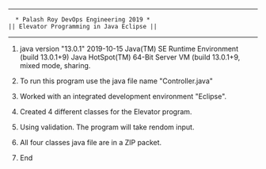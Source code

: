  
--------------------------------------------------------
	  * Palash Roy DevOps Engineering 2019 *
	|| Elevator Programming in Java Eclipse ||
--------------------------------------------------------
1. java version "13.0.1" 2019-10-15
Java(TM) SE Runtime Environment (build 13.0.1+9)
Java HotSpot(TM) 64-Bit Server VM (build 13.0.1+9, mixed mode, sharing.

2. To run this program use the java file name "Controller.java" 

3. Worked with an integrated development environment "Eclipse".

4. Created 4 different classes for the Elevator program.

5. Using validation. The program will take rendom input.

6. All four classes java file are in a ZIP packet.

7. End 
